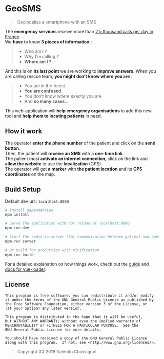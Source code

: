 # GeoSMS

> Geolocalize a smartphone with an SMS  

The **emergency services** receive more than [2,5 thousand calls per day in France](https://www.gouvernement.fr/risques/connaitre-les-numeros-d-urgence).  
We **have** to know **3 pieces of information** :
> - Who am I ?
> - Why I'm calling ?
> - **Where am I ?**  

And this is on **its last point** we are working to **improve answers**.
When you are calling rescue team, **you might don't know where you are** :
> - You are in the forest
> - **You are confused**
> - You don't know where exactly you are
> - And **so many cases**...  

This web-application will **help emergency organisations** to add this new tool and **help them to locating patients** in need.

## How it work  
The operator **enter the phone number** of the patient and click on the **send button**.  
Then, the patient will **receive an SMS** with a **one-time link**.  
The patient must **activate an internet connection**, click on the link and **allow the website** to use the **localization** (GPS).  
The operator will get **a marker** with **the patient location** and its **GPS coordinates** on the map.  

## Build Setup  
Default dev url : ``localhost:8080``  
``` bash
# install dependencies
npm install

# Serve the application with hot reload at localhost:8080
npm run dev

# Start the redis.io server (for communication between patient and operator)
npm run server

# Or build for production with minification
npm run build
```

For a detailed explanation on how things work, check out the [guide](http://vuejs-templates.github.io/webpack/) and [docs for vue-loader](http://vuejs.github.io/vue-loader).

## License
```
This program is free software: you can redistribute it and/or modify
it under the terms of the GNU General Public License as published by
the Free Software Foundation, either version 3 of the License, or
(at your option) any later version.
   
This program is distributed in the hope that it will be useful,
but WITHOUT ANY WARRANTY; without even the implied warranty of
MERCHANTABILITY or FITNESS FOR A PARTICULAR PURPOSE.  See the
GNU General Public License for more details.
   
You should have received a copy of the GNU General Public License
along with this program.  If not, see <http://www.gnu.org/licenses/>.
```  

> Copyright (C) 2018 Valentin Chassignol
